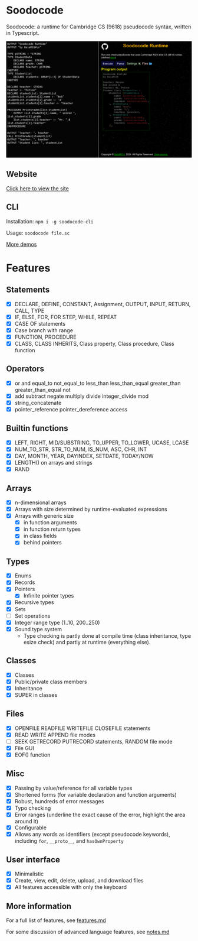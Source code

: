 # Soodocode

Soodocode: a runtime for Cambridge CS (9618) pseudocode syntax, written in Typescript.

[![Image of sample program](./programs/demos/main.png)](./programs/demos/main.sc)

## Website

[Click here to view the site](https://balam314.github.io/soodocode)

## CLI

Installation: `npm i -g soodocode-cli`

Usage: `soodocode file.sc`

[More demos](./programs/demos/demos.md)

# Features

## Statements
* [x] DECLARE, DEFINE, CONSTANT, Assignment, OUTPUT, INPUT, RETURN, CALL, TYPE
* [x] IF, ELSE, FOR, FOR STEP, WHILE, REPEAT
* [x] CASE OF statements
* [x] Case branch with range
* [x] FUNCTION, PROCEDURE
* [x] CLASS, CLASS INHERITS, Class property, Class procedure, Class function

## Operators
* [x] or and equal_to not_equal_to less_than less_than_equal greater_than greater_than_equal not
* [x] add subtract negate multiply divide integer_divide mod
* [x] string_concatenate
* [x] pointer_reference pointer_dereference access

## Builtin functions
* [x] LEFT, RIGHT, MID/SUBSTRING, TO_UPPER, TO_LOWER, UCASE, LCASE
* [x] NUM_TO_STR, STR_TO_NUM, IS_NUM, ASC, CHR, INT
* [x] DAY, MONTH, YEAR, DAYINDEX, SETDATE, TODAY/NOW
* [x] LENGTH() on arrays and strings
* [x] RAND

## Arrays
* [x] n-dimensional arrays
* [x] Arrays with size determined by runtime-evaluated expressions
* [x] Arrays with generic size
  * [x] in function arguments
  * [x] in function return types
  * [x] in class fields
  * [x] behind pointers

## Types
* [x] Enums
* [x] Records
* [x] Pointers
  * [x] Infinite pointer types
* [x] Recursive types
* [x] Sets
* [ ] Set operations
* [x] Integer range type (1..10, 200..250)
* [x] Sound type system
  * Type checking is partly done at compile time (class inheritance, type esize check) and partly at runtime (everything else).

## Classes
* [x] Classes
* [x] Public/private class members
* [x] Inheritance
* [x] SUPER in classes

## Files
* [x] OPENFILE READFILE WRITEFILE CLOSEFILE statements
* [x] READ WRITE APPEND file modes
* [ ] SEEK GETRECORD PUTRECORD statements, RANDOM file mode
* [x] File GUI
* [x] EOF() function

## Misc
* [x] Passing by value/reference for all variable types
* [x] Shortened forms (for variable declaration and function arguments)
* [x] Robust, hundreds of error messages
* [x] Typo checking
* [x] Error ranges (underline the exact cause of the error, highlight the area around it)
* [x] Configurable
* [x] Allows any words as identifiers (except pseudocode keywords), including `for`, `__proto__`, and `hasOwnProperty`

## User interface
* [x] Minimalistic
* [x] Create, view, edit, delete, upload, and download files
* [x] All features accessible with only the keyboard

## More information
For a full list of features, see [features.md](docs/features.md)

For some discussion of advanced language features, see [notes.md](docs/notes.md)
